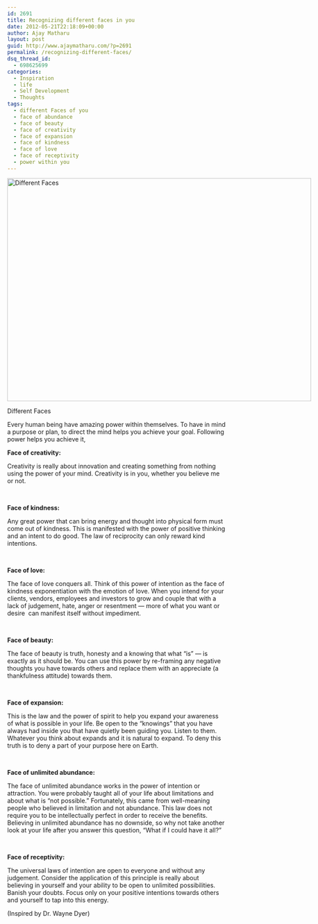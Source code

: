 ```yaml
---
id: 2691
title: Recognizing different faces in you
date: 2012-05-21T22:18:09+00:00
author: Ajay Matharu
layout: post
guid: http://www.ajaymatharu.com/?p=2691
permalink: /recognizing-different-faces/
dsq_thread_id:
  - 698625699
categories:
  - Inspiration
  - life
  - Self Development
  - Thoughts
tags:
  - different Faces of you
  - face of abundance
  - face of beauty
  - face of creativity
  - face of expansion
  - face of kindness
  - face of love
  - face of receptivity
  - power within you
---
```

<div id="attachment_2694" style="width: 710px" class="wp-caption aligncenter">
  <a href="http://www.ajaymatharu.com/recognizing-different-faces/different-faces-1226341652/" rel="attachment wp-att-2694"><img class="size-full wp-image-2694" title="Different Faces" src="http://www.ajaymatharu.com/wp-content/uploads/2012/05/different-faces-1226341652.jpg" alt="Different Faces" width="700" height="514" srcset="http://www.ajaymatharu.com/wp-content/uploads/2012/05/different-faces-1226341652-300x220.jpg 300w, http://www.ajaymatharu.com/wp-content/uploads/2012/05/different-faces-1226341652.jpg 700w" sizes="(max-width: 700px) 100vw, 700px" /></a>
  
  <p class="wp-caption-text">
    Different Faces
  </p>
</div>

Every human being have amazing power within themselves. To have in mind a purpose or plan, to direct the mind helps you achieve your goal. Following power helps you achieve it,

**Face of creativity:**

Creativity is really about innovation and creating something from nothing using the power of your mind. Creativity is in you, whether you believe me or not.

&nbsp;

**Face of kindness:**

Any great power that can bring energy and thought into physical form must come out of kindness. This is manifested with the power of positive thinking and an intent to do good. The law of reciprocity can only reward kind intentions.

&nbsp;

**Face of love:**

The face of love conquers all. Think of this power of intention as the face of kindness exponentiation with the emotion of love. When you intend for your clients, vendors, employees and investors to grow and couple that with a lack of judgement, hate, anger or resentment &#8212; more of what you want or desire  can manifest itself without impediment.

&nbsp;

**Face of beauty:**

The face of beauty is truth, honesty and a knowing that what &#8220;is&#8221; &#8212; is exactly as it should be. You can use this power by re-framing any negative thoughts you have towards others and replace them with an appreciate (a thankfulness attitude) towards them.

&nbsp;

**Face of expansion:**

This is the law and the power of spirit to help you expand your awareness of what is possible in your life. Be open to the &#8220;knowings&#8221; that you have always had inside you that have quietly been guiding you. Listen to them. Whatever you think about expands and it is natural to expand. To deny this truth is to deny a part of your purpose here on Earth.

&nbsp;

**Face of unlimited abundance:**

The face of unlimited abundance works in the power of intention or attraction. You were probably taught all of your life about limitations and about what is &#8220;not possible.&#8221; Fortunately, this came from well-meaning people who believed in limitation and not abundance. This law does not require you to be intellectually perfect in order to receive the benefits. Believing in unlimited abundance has no downside, so why not take another look at your life after you answer this question, &#8220;What if I could have it all?&#8221;

&nbsp;

**Face of receptivity:**

The universal laws of intention are open to everyone and without any judgement. Consider the application of this principle is really about believing in yourself and your ability to be open to unlimited possibilities. Banish your doubts. Focus only on your positive intentions towards others and yourself to tap into this energy.

(Inspired by Dr. Wayne Dyer)